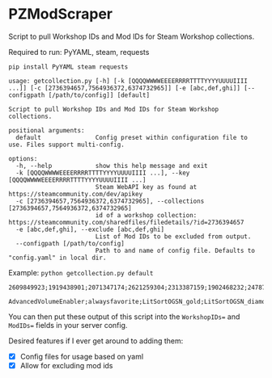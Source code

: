 # PZModScraper
Script to pull Workshop IDs and Mod IDs for Steam Workshop collections.

Required to run: PyYAML, steam, requests

``pip install PyYAML steam requests``

```
usage: getcollection.py [-h] [-k [QQQQWWWWEEEERRRRTTTTYYYYUUUUIIII ...]] [-c [2736394657,7564936372,6374732965]] [-e [abc,def,ghi]] [--configpath [/path/to/config]] [default]

Script to pull Workshop IDs and Mod IDs for Steam Workshop collections.

positional arguments:
  default               Config preset within configuration file to use. Files support multi-config.

options:
  -h, --help            show this help message and exit
  -k [QQQQWWWWEEEERRRRTTTTYYYYUUUUIIII ...], --key [QQQQWWWWEEEERRRRTTTTYYYYUUUUIIII ...]
                        Steam WebAPI key as found at https://steamcommunity.com/dev/apikey
  -c [2736394657,7564936372,6374732965], --collections [2736394657,7564936372,6374732965]
                        id of a workshop collection: https://steamcommunity.com/sharedfiles/filedetails/?id=2736394657
  -e [abc,def,ghi], --exclude [abc,def,ghi]
                        List of Mod IDs to be excluded from output.
  --configpath [/path/to/config]
                        Path to and name of config file. Defaults to "config.yaml" in local dir.
```

Example:
``python getcollection.py default``
```
2609849923;1919438901;2071347174;2621259304;2313387159;1902468232;2478768005;2696083206;2619072426;2392709985;2688151429;2366717227;2728300240;2696147945;2704811006;2048544858;2685168362;2186592938;2327276448;2613596656;854848547;503640135;2529746725;2631149521;2617575303;2593268632;2341974040;566115016;2659216714;2544353492;2616986064;2553593324;2734705913;2710167561;2613871263;2725216703;2169435993;2694448564;2701170568;2487022075;2461082856;2714198296;2690908199;2650547917;2699828474;2687842971;1946782371;2503622437;2454057677;2763647806;2392676812;

AdvancedVolumeEnabler;alwaysfavorite;LitSortOGSN_gold;LitSortOGSN_diamond;LitSortOGSN_readOnePage;LitSortOGSN;LitSortOGSN_chocolate;LitSortOGSN_rice;BasicCrafting;BetterSortCC;BetterSoap;TMC_Trolley;wringclothes;TheStar;tsarslib;TearUnderwear;SwapIt;Skateboard;Skateboard;RIPKnife;snowiswater;snowiswaterbeta;NRK_Accountant;MoreDescriptionForTraits;CraftHelper41;CCItemTweak;CoolBag;BookCollection;bcUtils;EasyConfigChucked;eggonsHaveIFoundThisBook;eggonsModdingUtils;EliazBetterBagsBackpacks;fix_xp_view_41;ItemTweakerAPI;OutTheWindow;P4HasBeenRead;fuelsideindicator;HowMuchFuel;MapSymbolSizeSlider;MapLegendUI;MetalSpear;ModManagerServer;modoptions;ModManager;ExtraMapSymbols;ExtraMapSymbolsUI;TMC_TrueActions;SREmptyTrashMod;NoLighterNeeded;NoLighterNeeded;CatsReadMod;manageContainers;RebalancedPropMoving;Respawn;SimpleAddInventoryPages20191226;SkillRecoveryJournal;SmarterMechanics;SmarterMechanics;MoreCLR_desc4mood;lgd_antibodies;
```

You can then put these output of this script into the ``WorkshopIDs=`` and ``ModIDs=`` fields in your server config.

Desired features if I ever get around to adding them:
- [x] Config files for usage based on yaml
- [x] Allow for excluding mod ids
